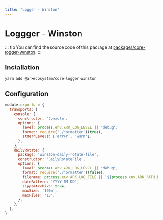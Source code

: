 ```yaml
---
title: "Logger - Winston"
---
```


# Loggger - Winston

::: tip
You can find the source code of this package at [packages/core-logger-winston](https://github.com/ArkEcosystem/core/tree/develop/packages/core-logger-winston).
:::

## Installation

```bash
yarn add @arkecosystem/core-logger-winston
```

## Configuration

```js
module.exports = {
  transports: {
    console: {
      constructor: 'Console',
      options: {
        level: process.env.ARK_LOG_LEVEL || 'debug',
        format: require('./formatter')(true),
        stderrLevels: ['error', 'warn'],
      },
    },
    dailyRotate: {
      package: 'winston-daily-rotate-file',
      constructor: 'DailyRotateFile',
      options: {
        level: process.env.ARK_LOG_LEVEL || 'debug',
        format: require('./formatter')(false),
        filename: process.env.ARK_LOG_FILE || `${process.env.ARK_PATH_DATA}/logs/core/${process.env.ARK_NETWORK_NAME}/%DATE%.log`,
        datePattern: 'YYYY-MM-DD',
        zippedArchive: true,
        maxSize: '100m',
        maxFiles: '10',
      },
    },
  },
}
```
